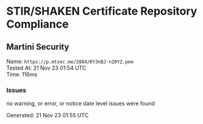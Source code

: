 # STIR/SHAKEN Certificate Repository Compliance

## Martini Security

Name: `https://p.mtsec.me/2884/RY3nBJ-nZ0YZ.pem`\
Tested At: 21 Nov 23 01:54 UTC\
Time: 116ms

### Issues

no warning, or error, or notice date level issues were found

Generated: 21 Nov 23 01:55 UTC